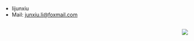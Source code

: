 - lijunxiu
- Mail: junxiu.li@foxmail.com

<br>
<img align='right' src="https://github-readme-stats.vercel.app/api?username=Cirno9-dev&show_icons=true&theme=radical">
